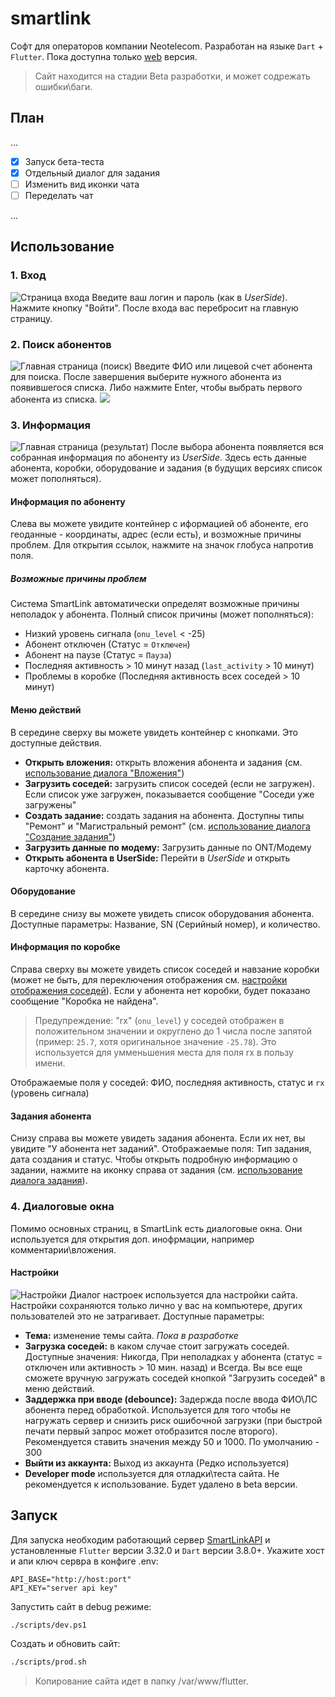 # smartlink

Софт для операторов компании Neotelecom. Разработан на языке `Dart` + `Flutter`. Пока доступна только [web](192.168.2.112) версия.
> Сайт находится на стадии Beta разработки, и может содрежать ошибки\баги.

## План

...
 - [x] Запуск бета-теста
 - [x] Отдельный диалог для задания
 - [ ] Изменить вид иконки чата
 - [ ] Переделать чат

...

## Использование
### 1. Вход
![Страница входа](./screenshots/auth.png)
Введите ваш логин и пароль (как в _UserSide_). Нажмите кнопку "Войти". После входа вас перебросит на главную страницу.

### 2. Поиск абонентов
![Главная страница (поиск)](./screenshots/search.png)
Введите ФИО или лицевой счет абонента для поиска. После завершения выберите нужного абонента из появившегося списка. Либо нажмите Enter, чтобы выбрать первого абонента из списка.
![](./screenshots/searching.gif)

### 3. Информация
![Главная страница (результат)](./screenshots/result.png)
После выбора абонента появляется вся собранная информация по абоненту из _UserSide_. Здесь есть данные абонента, коробки, оборудование и задания (в будущих версиях список может пополняться).
#### Информация по абоненту
Слева вы можете увидите контейнер с иформацией об абоненте, его геоданные - координаты, адрес (если есть), и возможные причины проблем. Для открытия ссылок, нажмите на значок глобуса напротив поля.
##### Возможные причины проблем
Система SmartLink автоматически определят возможные причины неполадок у абонента. Полный список причины (может пополняться):
 - Низкий уровень сигнала (`onu_level` < -25)
 - Абонент отключен (Статус = `Отключен`)
 - Абонент на паузе (Статус = `Пауза`)
 - Последняя активность > 10 минут назад (`last_activity` > 10 минут)
 - Проблемы в коробке (Последняя активность всех соседей > 10 минут)
#### Меню действий
В середине сверху вы можете увидеть контейнер с кнопками. Это доступные действия.
 - **Открыть вложения:** открыть вложения абонента и задания (см. [использование диалога "Вложения"](#использование))
 - **Загрузить соседей:** загрузить список соседей (если не загружен). Если список уже загружен, показывается сообщение "Соседи уже загружены"
 - **Создать задание:** создать задания на абонента. Доступны типы "Ремонт" и "Магистральный ремонт" (см. [использование диалога "Создание задания"](#использование))
 - **Загрузить данные по модему:** Загрузить данные по ONT/Модему
 - **Открыть абонента в UserSide:** Перейти в _UserSide_ и открыть карточку абонента.
#### Оборудование
В середине снизу вы можете увидеть список оборудования абонента. Доступные параметры: Название, SN (Серийный номер), и количество.
#### Информация по коробке
Справа сверху вы можете увидеть список соседей и навзание коробки (может не быть, для переключения отображения см. [настройки отображения соседей](#настройки)). Если у абонента нет коробки, будет показано сообщение "Коробка не найдена".
> Предупреждение: "rx" (`onu_level`) у соседей отображен в положительном значении  и округлено до 1 числа после запятой (пример: `25.7`, хотя оригинальное значение `-25.78`). Это используется для умменьшения места для поля rx в пользу имени.

Отображаемые поля у соседей: ФИО, последняя активность, статус и `rx` (уровень сигнала)
#### Задания абонента
Снизу справа вы можете увидеть задания абонента. Если их нет, вы увидите "У абонента нет заданий". Отображаемые поля: Тип задания, дата создания и статус. Чтобы открыть подробную информацию о задании, нажмите на иконку справа от задания (см. [использование диалога задания](#использование)).
### 4. Диалоговые окна
Помимо основных страниц, в SmartLink есть диалоговые окна. Они используется для открытия доп. инофрмации, например комментарии\вложения.
#### Настройки
![Настройки](./screenshots/settings.png)
Диалог настроек используется дла настройки сайта. Настройки сохраняются только лично у вас на компьютере, других пользователей это не затрагивает.
Доступные параметры:
 - **Тема:** изменение темы сайта. _Пока в разработке_
 - **Загрузка соседей:** в каком случае стоит загружать соседей. Доступные значения: Никогда, При неполадках у абонента (статус = отключен или активность > 10 мин. назад) и Всегда. Вы все еще сможете вручную загружать соседей кнопкой "Загрузить соседей" в меню действий.
 - **Заддержка при вводе (debounce):** Задержда после ввода ФИО\ЛС абонента перед обработкой. Используется для того чтобы не нагружать сервер и снизить риск ошибочной загрузки (при быстрой печати первый запрос может отобразится после второго). Рекомендуется ставить значения между 50 и 1000. По умолчанию - 300
 - **Выйти из аккаунта:** Выход из аккаунта (Редко используется)
 - **Developer mode** используется для отладки\теста сайта. Не рекомендуется к использование. Будет удалено в beta версии.

## Запуск
Для запуска необходим работающий сервер [SmartLinkAPI](https://github.com/firedotguy/smartlinkAPI) и установленные `Flutter` версии 3.32.0 и `Dart` версии 3.8.0+.
Укажите хост и апи ключ сервра в конфиге .env:
```
API_BASE="http://host:port"
API_KEY="server api key"
```
Запустить сайт в debug режиме:
```bash
./scripts/dev.ps1
```
Создать и обновить сайт:
```bash
./scripts/prod.sh
```
> Копирование сайта идет в папку /var/www/flutter.
